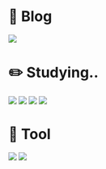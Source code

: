 <html lang="en">
<head>
    <meta charset="UTF-8">
    <meta http-equiv="X-UA-Compatible" content="IE=edge">
    <meta name="viewport" content="width=device-width, initial-scale=1.0">
</head>
<body>
    <div class="container">
        <h1>👀 Blog</h1>
        <a href="https://blog.naver.com/pipi5959"><img src="https://img.shields.io/badge/Blog-03C75A?style=flat-square&logo=naver&logoColor=white"/></a>
    </div>
    <div class="container">
        <h1>✏️ Studying..</h1>
        <img src="https://img.shields.io/badge/C-A8B9CC?style=flat-square&logo=c&logoColor=white"/>
        <img src="https://img.shields.io/badge/Html-E34F26?style=flat-square&logo=html5&logoColor=white"/>        
        <img src="https://img.shields.io/badge/Css-1572B6?style=flat-square&logo=css3&logoColor=white"/>
        <img src="https://img.shields.io/badge/JavaScript-F7DF1E?style=flat-square&logo=c&logoColor=white"/>
    </div>
    <div class="container">
        <h1>🔧 Tool</h1>
        <img src="https://img.shields.io/badge/Visual Studio-007ACC?style=flat-square&logo=visual studio&logoColor=white"/>
        <img src="https://img.shields.io/badge/GitHub-181717?style=flat-square&logo=github&logoColor=white"/>
    </div>
</body>
</html>
